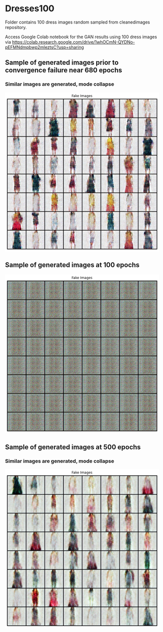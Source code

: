 # Dresses100
Folder contains 100 dress images random sampled  from cleanedimages repository.
 
Access Google Colab notebook for the GAN results using 100 dress images via https://colab.research.google.com/drive/1whOCmN-QYDNo-pEFMNdmpbwp2mleztsC?usp=sharing

## Sample of generated images prior to convergence failure near 680 epochs 
### Similar images are generated, mode collapse
![Generated images from 5000 randomly sampled cleaned/processed images](https://github.com/mingxiuuuuu/Dresses100/blob/master/Generated%20images%20from%20100%20randomly%20sampled%20cleaned%20images_1500.png)

## Sample of generated images at 100 epochs
![Generated images from 5000 randomly sampled cleaned/processed images](https://github.com/mingxiuuuuu/Dresses100/blob/master/100%20epochs.png)

## Sample of generated images at 500 epochs
### Similar images are generated, mode collapse
![Generated images from 5000 randomly sampled cleaned/processed images](https://github.com/mingxiuuuuu/Dresses100/blob/master/500%20pochs.png)


